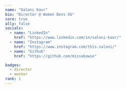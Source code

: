 ```yaml
---
name: "Saloni Kaur"
bio: "Director @ Women Devs SG"
core: true
ally: false
socials:
  - name: "LinkedIn"
    href: "https://www.linkedin.com/in/saloni-kaur/"
  - name: "Instagram"
    href: "https://www.instagram.com/this.saloni/"
  - name: "Github"
    href: "https://github.com/missabawse"

badges: 
  - director
  - mentor
rank: 1
---
```

